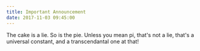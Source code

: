 ```yaml
---
title: Important Announcement
date: 2017-11-03 09:45:00
---
```


The cake is a lie. So is the pie. Unless you mean pi, that's not a lie, that's
a universal constant, and a transcendantal one at that!


